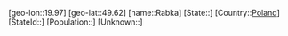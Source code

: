 ﻿---
location: [49.62,19.97]
type: City
tags:
- geo/City


SpocWebEntityId: 33593
isDeleted: false
confidential: public

---
[geo-lon::19.97]
[geo-lat::49.62]
[name::Rabka]
[State::]
[Country::[Poland](geo/Continent/Europe/Poland.md)]
[StateId::]
[Population::]
[Unknown::]

